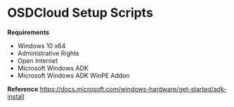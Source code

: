 # OSDCloud Setup Scripts

**Requirements**
- Windows 10 x64
- Administrative Rights
- Open Internet
- Microsoft Windows ADK
- Microsoft Windows ADK WinPE Addon

**Reference**
https://docs.microsoft.com/windows-hardware/get-started/adk-install